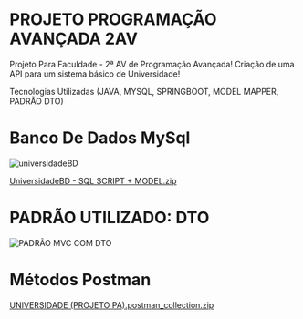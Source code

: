 # PROJETO PROGRAMAÇÃO AVANÇADA 2AV
 Projeto Para Faculdade - 2ª AV de Programação Avançada! Criação de uma API para um sistema básico de Universidade!
 
 Tecnologias Utilizadas (JAVA, MYSQL, SPRINGBOOT, MODEL MAPPER, PADRÃO DTO)
#
# Banco De Dados MySql
![universidadeBD](https://user-images.githubusercontent.com/107625886/205467811-37325a91-124c-40ad-b3ca-0a3250a24ac5.png)

[UniversidadeBD - SQL SCRIPT + MODEL.zip](https://github.com/Lucas-Vieiraa/Projeto-Programacao-Avancada-2AV/files/10147600/UniversidadeBD.-.SQL.SCRIPT.%2B.MODEL.zip)
#

# PADRÃO UTILIZADO: DTO

![PADRÃO MVC COM DTO](https://user-images.githubusercontent.com/107625886/205500110-27380d32-0c14-483c-9ee3-a4ee00cfac72.jpeg)
#


# Métodos Postman

[UNIVERSIDADE (PROJETO PA).postman_collection.zip](https://github.com/Lucas-Vieiraa/Projeto-Programacao-Avancada-2AV/files/10147580/UNIVERSIDADE.PROJETO.PA.postman_collection.zip)
#





